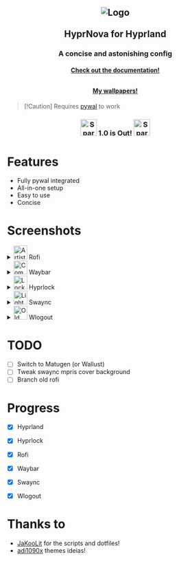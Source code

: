 <h2 align="center">
  <img src="https://raw.githubusercontent.com/zDyanTB/HyprNova/master/.github/nova-banner.png" alt="Logo"/><br><br>
  HyprNova for Hyprland
</h2>

<h3 align="center">
  A concise and astonishing config
</h3>

<h4 align="center">
  <a href="https://github.com/zDyanTB/HyprNova/blob/master/documentation.md">Check out the documentation!</a><br><br>
  
  <a href="https://github.com/zDyanTB/aesthic-wallpapers">My wallpapers!</a>
  </h4>

>   [!Caution]
>   Requires [pywal](https://github.com/dylanaraps/pywal) to work

<h3 align="center">
	<img src="https://raw.githubusercontent.com/Tarikul-Islam-Anik/Telegram-Animated-Emojis/main/Activity/Sparkles.webp" alt="Sparkles" width="38" height="38" />
	1.0 is Out!
	<img src="https://raw.githubusercontent.com/Tarikul-Islam-Anik/Telegram-Animated-Emojis/main/Activity/Sparkles.webp" alt="Sparkles" width="38" height="38" />
</h3>

# Features
- Fully pywal integrated
- All-in-one setup
- Easy to use
- Concise

# Screenshots
<details>
<summary>
  <img src="https://raw.githubusercontent.com/Tarikul-Islam-Anik/Telegram-Animated-Emojis/main/Activity/Artist%20Palette.webp" alt="Artist Palette" width="32" height="32" />
  Rofi
</summary>

<h4 align="center"> Menu </h4>

![Launcher](.github/rofi/launcher.png)

<h4 align="center"> Waybar Changer </h4>

![Waybar](.github/rofi/waybar-changer.png)

<h4 align="center"> Wallpaper Selector </h4>

![Wallpapers](.github/rofi/wallpaper-selector.png)

<h4 align="center"> Clipboard </h4>

![Clipboard](.github/rofi/clipboard.png)

</details>

<details>
<summary> 
  <img src="https://raw.githubusercontent.com/Tarikul-Islam-Anik/Telegram-Animated-Emojis/main/Travel%20and%20Places/Compass.webp" alt="Compass" width="32" height="32" />
  Waybar
</summary>

![Castle-shot](.github/waybar/shot-castle.png)
![Castle-bar](.github/waybar/bar-castle.png)

![Space-shot](.github/waybar/shot-space.png)
![Space-bar](.github/waybar/bar-space.png)

![Flower-shot](.github/waybar/shot-flower.png)
![Flower-bar](.github/waybar/bar-flower.png)

</details>


<details>
<summary>
  <img src="https://raw.githubusercontent.com/Tarikul-Islam-Anik/Telegram-Animated-Emojis/main/Objects/Locked%20With%20Key.webp" alt="Locked With Key" width="32" height="32" />
  Hyprlock
</summary>

![Blue](.github/hyprlock/blue.png)
![Red](.github/hyprlock/red.png)
![Grey](.github/hyprlock/grey.png)

</details>

<details>
  
<summary>
  <img src="https://raw.githubusercontent.com/Tarikul-Islam-Anik/Telegram-Animated-Emojis/main/Objects/Light%20Bulb.webp" alt="Light Bulb" width="32" height="32" />
  Swaync
</summary>

![White](.github/swaync/white.png)
![Yellow](.github/swaync/yellow.png)
![Purple](.github/swaync/purple.png)

</details>

<details>
<summary>
  <img src="https://raw.githubusercontent.com/Tarikul-Islam-Anik/Telegram-Animated-Emojis/main/Objects/Old%20Key.webp" alt="Old Key" width="32" height="32" />
  Wlogout
</summary>
  
![green](.github/wlogout/green.png)
![green-hover](.github/wlogout/green-hover.png)
![blue](.github/wlogout/blue.png)
![blue](.github/wlogout/blue-hover.png)

</details>

# TODO

- [ ] Switch to Matugen (or Wallust)
- [ ] Tweak swaync mpris cover background
- [ ] Branch old rofi

# Progress
- [x] Hyprland
- [x] Hyprlock
- [X] Rofi
- [x] Waybar
- [x] Swaync
- [x] Wlogout


# Thanks to
 - [JaKooLit](https://github.com/JaKooLit) for the scripts and dotfiles!
 - [adi1090x](https://github.com/adi1090x/rofi) themes ideias!
